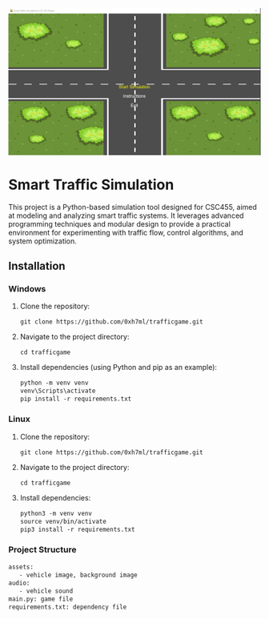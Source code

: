 
![](./assets/project-thumb.png)

# Smart Traffic Simulation

This project is a Python-based simulation tool designed for CSC455, aimed at modeling and analyzing smart traffic systems. It leverages advanced programming techniques and modular design to provide a practical environment for experimenting with traffic flow, control algorithms, and system optimization.

## Installation

### Windows

1. Clone the repository:
    ```console
    git clone https://github.com/0xh7ml/trafficgame.git
    ```
2. Navigate to the project directory:
    ```console
    cd trafficgame
    ```
3. Install dependencies (using Python and pip as an example):
    ```console
    python -m venv venv
    venv\Scripts\activate
    pip install -r requirements.txt
    ```

### Linux

1. Clone the repository:
    ```console
    git clone https://github.com/0xh7ml/trafficgame.git
    ```
2. Navigate to the project directory:
    ```console
    cd trafficgame
    ```
3. Install dependencies:
    ```console
    python3 -m venv venv
    source venv/bin/activate
    pip3 install -r requirements.txt
    ```

### Project Structure
    assets:
       - vehicle image, background image
    audio:
       - vehicle sound
    main.py: game file
    requirements.txt: dependency file